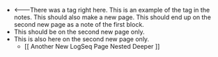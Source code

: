 - <---There was a tag right here.
  This is an example of the tag in the notes. This should also make a new page.
  This should end up on the second new page as a note of the first block.
- This should be on the second new page only.
- This is also here on the second new page only.
  - [[ Another New LogSeq Page Nested Deeper ]]
